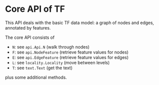 # Core API of TF

This API deals with the basic TF data model: a graph of nodes and edges,
annotated by features.

The core API consists of

* `N`: see `api.Api.N` (walk through nodes)
* `F`: see `api.NodeFeature` (retrieve feature values for nodes)
* `E`: see `api.EdgeFeature` (retrieve feature values for edges)
* `L`: see `locality.Locality` (move between levels)
* `T`: see `text.Text` (get the text)

plus some additional methods.
